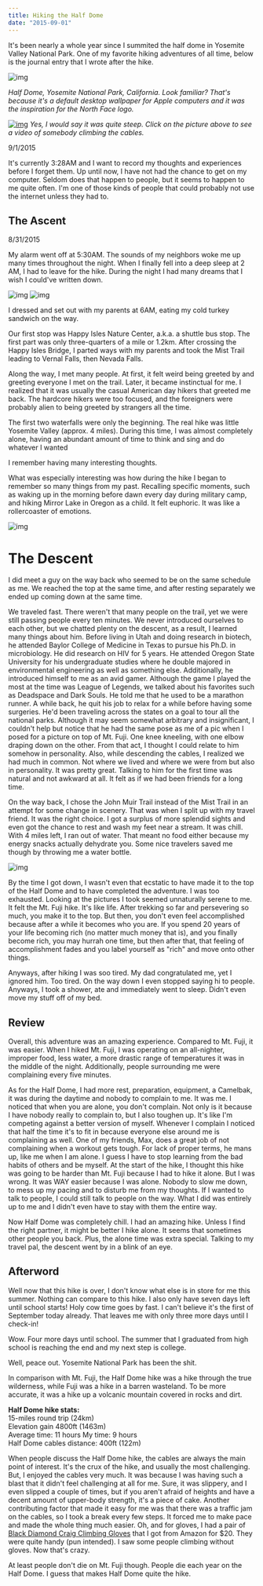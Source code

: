 ```yaml
---
title: Hiking the Half Dome
date: "2015-09-01"
---
```


It's been nearly a whole year since I summited the half dome in Yosemite Valley National Park. One of my favorite hiking adventures of all time, below is the journal entry that I wrote after the hike.<br>

<!-- ## Table of Contents

- [The Ascent](#the_ascent)
- [The Descent](#the_descent)
- [Review](#review)
- [Afterword](#afterword) -->

![img](/posts/yosemite-half-dome.jpeg)

*Half Dome, Yosemite National Park, California. Look familiar? That's because it's a default desktop wallpaper for Apple computers and it was the inspiration for the North Face logo.*

[![img](http://stevec.smugmug.com/Hiking/Half-Dome-hike-July-9-2006/1005379/80937752_ZJ44q-O.jpg)](https://youtu.be/DhZQlaqzddg?t=445)
*Yes, I would say it was quite steep. Click on the picture above to see a video of somebody climbing the cables.*

9/1/2015

It's currently 3:28AM and I want to record my thoughts and experiences before I forget them. Up until now, I have not had the chance to get on my computer. Seldom does that happen to people, but it seems to happen to me quite often. I'm one of those kinds of people that could probably not use the internet unless they had to.

<a name="the_ascent"></a>
## The Ascent

8/31/2015

My alarm went off at 5:30AM. The sounds of my neighbors woke me up many times throughout the night. When I finally fell into a deep sleep at 2 AM, I had to leave for the hike. During the night I had many dreams that I wish I could've written down.

![img](/posts/half-dome-hike-packing-list.jpg)
![img](/posts/half-dome-hike-packing-list-2.jpg)

I dressed and set out with my parents at 6AM, eating my cold turkey sandwich on the way.

Our first stop was Happy Isles Nature Center, a.k.a. a shuttle bus stop. The first part was only three-quarters of a mile or 1.2km. After crossing the Happy Isles Bridge, I parted ways with my parents and took the Mist Trail leading to Vernal Falls, then Nevada Falls.

Along the way, I met many people. At first, it felt weird being greeted by and greeting everyone I met on the trail. Later, it became instinctual for me. I realized that it was usually the casual American day hikers that greeted me back. The hardcore hikers were too focused, and the foreigners were probably alien to being greeted by strangers all the time.

The first two waterfalls were only the beginning. The real hike was little Yosemite Valley (approx. 4 miles). During this time, I was almost completely alone, having an abundant amount of time to think and sing and do whatever I wanted

I remember having many interesting thoughts.

What was especially interesting was how during the hike I began to remember so many things from my past. Recalling specific moments, such as waking up in the morning before dawn every day during military camp, and hiking Mirror Lake in Oregon as a child. It felt euphoric. It was like a rollercoaster of emotions.

![img](/posts/half-dome-summit-panorama.jpg)

<a name="the_descent"></a>
# The Descent

I did meet a guy on the way back who seemed to be on the same schedule as me. We reached the top at the same time, and after resting separately we ended up coming down at the same time.

We traveled fast. There weren't that many people on the trail, yet we were still passing people every ten minutes. We never introduced ourselves to each other, but we chatted plenty on the descent, as a result, I learned many things about him. Before living in Utah and doing research in biotech, he attended Baylor College of Medicine in Texas to pursue his Ph.D. in microbiology. He did research on HIV for 5 years. He attended Oregon State University for his undergraduate studies where he double majored in environmental engineering as well as something else. Additionally, he introduced himself to me as an avid gamer. Although the game I  played the most at the time was League of Legends, we talked about his favorites such as Deadspace and Dark Souls. He told me that he used to be a marathon runner. A while back, he quit his job to relax for a while before having some surgeries. He'd been traveling across the states on a goal to tour all the national parks. Although it may seem somewhat arbitrary and insignificant, I couldn't help but notice that he had the same pose as me of a pic when I posed for a picture on top of Mt. Fuji. One knee kneeling, with one elbow draping down on the other. From that act, I thought I could relate to him somehow in personality. Also, while descending the cables, I realized we had much in common. Not where we lived and where we were from but also in personality. It was pretty great. Talking to him for the first time was natural and not awkward at all. It felt as if we had been friends for a long time.

On the way back, I chose the John Muir Trail instead of the Mist Trail in an attempt for some change in scenery. That was when I split up with my travel friend. It was the right choice. I got a surplus of more splendid sights and even got the chance to rest and wash my feet near a stream. It was chill. With 4 miles left, I ran out of water. That meant no food either because my energy snacks actually dehydrate you. Some nice travelers saved me though by throwing me a water bottle.

![img](/posts/half-dome-hike-descent-creek.jpg)

By the time I got down, I wasn't even that ecstatic to have made it to the top of the Half Dome and to have completed the adventure. I was too exhausted. Looking at the pictures I took seemed unnaturally serene to me. It felt the Mt. Fuji hike. It's like life. After trekking so far and persevering so much, you make it to the top. But then, you don't even feel accomplished because after a while it becomes who you are. If you spend 20 years of your life becoming rich (no matter much money that is), and you finally become rich, you may hurrah one time, but then after that, that feeling of accomplishment fades and you label yourself as "rich" and move onto other things.

Anyways, after hiking I was soo tired. My dad congratulated me, yet I ignored him. Too tired. On the way down I even stopped saying hi to people. Anyways, I took a shower, ate and immediately went to sleep. Didn't even move my stuff off of my bed.

<a name="review"></a>
## Review

Overall, this adventure was an amazing experience. Compared to Mt. Fuji, it was easier. When I hiked Mt. Fuji, I was operating on an all-nighter, improper food, less water, a more drastic range of temperatures it was in the middle of the night. Additionally, people surrounding me were complaining every five minutes.

As for the Half Dome, I had more rest, preparation, equipment, a Camelbak, it was during the daytime and nobody to complain to me. It was me. I noticed that when you are alone, you don't complain. Not only is it because I have nobody really to complain to, but I also toughen up. It's like I'm competing against a better version of myself. Whenever I complain I noticed that half the time it's to fit in because everyone else around me is complaining as well. One of my friends, Max, does a great job of not complaining when a workout gets tough. For lack of proper terms, he mans up, like me when I am alone. I guess I have to stop learning from the bad habits of others and be myself. At the start of the hike, I thought this hike was going to be harder than Mt. Fuji because I had to hike it alone. But I was wrong. It was WAY easier because I was alone. Nobody to slow me down, to mess up my pacing and to disturb me from my thoughts. If I wanted to talk to people, I could still talk to people on the way. What I did was entirely up to me and I didn't even have to stay with them the entire way.

Now Half Dome was completely chill. I had an amazing hike. Unless I find the right partner, it might be better I hike alone. It seems that sometimes other people you back. Plus, the alone time was extra special. Talking to my travel pal, the descent went by in a blink of an eye.

<a name="afterword"></a>
## Afterword

Well now that this hike is over, I don't know what else is in store for me this summer. Nothing can compare to this hike. I also only have seven days left until school starts! Holy cow time goes by fast. I can't believe it's the first of September today already. That leaves me with only three more days until I check-in!

Wow. Four more days until school. The summer that I graduated from high school is reaching the end and my next step is college.

Well, peace out. Yosemite National Park has been the shit.

In comparison with Mt. Fuji, the Half Dome hike was a hike through the true wilderness, while Fuji was a hike in a barren wasteland. To be more accurate, it was a hike up a volcanic mountain covered in rocks and dirt.

**Half Dome hike stats:**<br>
15-miles round trip (24km)<br>
Elevation gain 4800ft (1463m)<br>
Average time: 11 hours My time: 9 hours<br>
Half Dome cables distance: 400ft (122m)<br>

When people discuss the Half Dome hike, the cables are always the main point of interest. It's the crux of the hike, and usually the most challenging. But, I enjoyed the cables very much. It was because I was having such a blast that it didn't feel challenging at all for me. Sure, it was slippery, and I even slipped a couple of times, but if you aren't afraid of heights and have a decent amount of upper-body strength, it's a piece of cake. Another contributing factor that made it easy for me was that there was a traffic jam on the cables, so I took a break every few steps. It forced me to make pace and made the whole thing much easier. Oh, and for gloves, I had a pair of [Black Diamond Craig Climbing Gloves](https://www.amazon.com/gp/product/B00AHEQ35K/ref=ppx_yo_dt_b_search_asin_title?ie=UTF8&psc=1) that I got from Amazon for $20. They were quite handy (pun intended). I saw some people climbing without gloves. Now that's crazy.

At least people don't die on Mt. Fuji though. People die each year on the Half Dome. I guess that makes Half Dome quite the hike.